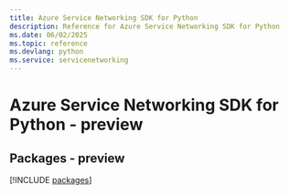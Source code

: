 ```yaml
---
title: Azure Service Networking SDK for Python
description: Reference for Azure Service Networking SDK for Python
ms.date: 06/02/2025
ms.topic: reference
ms.devlang: python
ms.service: servicenetworking
---
```

# Azure Service Networking SDK for Python - preview
## Packages - preview
[!INCLUDE [packages](service-networking-index.md)]
